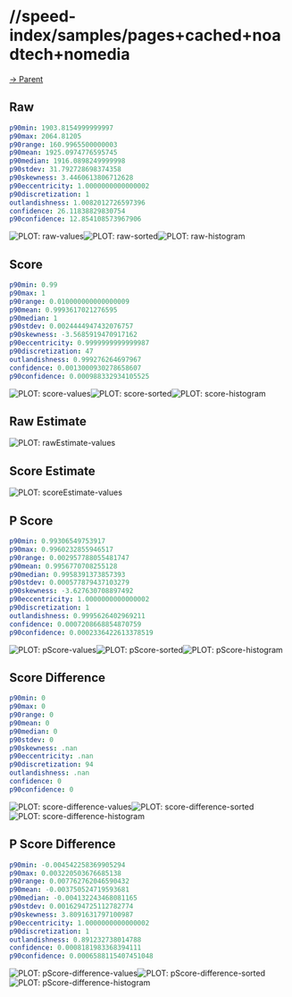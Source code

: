 
# //speed-index/samples/pages+cached+noadtech+nomedia

[→ Parent](../..)


## Raw


```yaml
p90min: 1903.8154999999997
p90max: 2064.81205
p90range: 160.9965500000003
p90mean: 1925.0974776595745
p90median: 1916.0898249999998
p90stdev: 31.792728698374358
p90skewness: 3.4460613806712628
p90eccentricity: 1.0000000000000002
p90discretization: 1
outlandishness: 1.0082012726597396
confidence: 26.11838829830754
p90confidence: 12.854108573967906

```

![PLOT: raw-values](./raw/values.svg)![PLOT: raw-sorted](./raw/sorted.svg)![PLOT: raw-histogram](./raw/histogram.svg)
## Score


```yaml
p90min: 0.99
p90max: 1
p90range: 0.010000000000000009
p90mean: 0.9993617021276595
p90median: 1
p90stdev: 0.0024444947432076757
p90skewness: -3.5685919470917162
p90eccentricity: 0.9999999999999987
p90discretization: 47
outlandishness: 0.999276264697967
confidence: 0.0013000930278658607
p90confidence: 0.000988332934105525

```

![PLOT: score-values](./score/values.svg)![PLOT: score-sorted](./score/sorted.svg)![PLOT: score-histogram](./score/histogram.svg)
## Raw Estimate

![PLOT: rawEstimate-values](./rawEstimate/values.svg)
## Score Estimate

![PLOT: scoreEstimate-values](./scoreEstimate/values.svg)
## P Score


```yaml
p90min: 0.99306549753917
p90max: 0.9960232855946517
p90range: 0.002957788055481747
p90mean: 0.9956770708255128
p90median: 0.9958391373857393
p90stdev: 0.000577879437103279
p90skewness: -3.627630708897492
p90eccentricity: 1.0000000000000002
p90discretization: 1
outlandishness: 0.9995626402969211
confidence: 0.0007208668854870759
p90confidence: 0.0002336422613378519

```

![PLOT: pScore-values](./pScore/values.svg)![PLOT: pScore-sorted](./pScore/sorted.svg)![PLOT: pScore-histogram](./pScore/histogram.svg)
## Score Difference


```yaml
p90min: 0
p90max: 0
p90range: 0
p90mean: 0
p90median: 0
p90stdev: 0
p90skewness: .nan
p90eccentricity: .nan
p90discretization: 94
outlandishness: .nan
confidence: 0
p90confidence: 0

```

![PLOT: score-difference-values](./score-difference/values.svg)![PLOT: score-difference-sorted](./score-difference/sorted.svg)![PLOT: score-difference-histogram](./score-difference/histogram.svg)
## P Score Difference


```yaml
p90min: -0.004542258369905294
p90max: 0.003220503676685138
p90range: 0.007762762046590432
p90mean: -0.003750524719593681
p90median: -0.004132243468081165
p90stdev: 0.0016294725112782774
p90skewness: 3.8091631797100987
p90eccentricity: 1.0000000000000002
p90discretization: 1
outlandishness: 0.891232738014788
confidence: 0.0008181983368394111
p90confidence: 0.0006588115407451048

```

![PLOT: pScore-difference-values](./pScore-difference/values.svg)![PLOT: pScore-difference-sorted](./pScore-difference/sorted.svg)![PLOT: pScore-difference-histogram](./pScore-difference/histogram.svg)